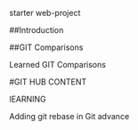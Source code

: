 starter web-project


##Introduction

##GIT Comparisons

Learned GIT Comparisons


#GIT HUB CONTENT

lEARNING

Adding git rebase in Git advance